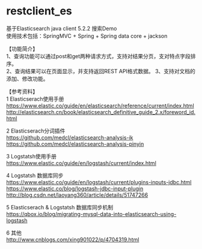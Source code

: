 # restclient_es
基于Elasticsearch java client 5.2.2 搜索Demo<br/>
使用技术包括：SpringMVC + Spring + Spring data core + jackson <br/>

【功能简介】<br/>
1、查询功能可以通过post和get两种请求方式，支持对结果分页，支对特点字段排序。<br/>
2、查询结果可以在页面显示，并支持返回REST API格式数据。
3、支持对文档的添加、修改功能。<br/>


【参考资料】<br/>
1	Elasticserach使用手册<br/>
https://www.elastic.co/guide/en/elasticsearch/reference/current/index.html<br/>
http://elasticsearch.cn/book/elasticsearch_definitive_guide_2.x/foreword_id.html<br/>

2	Elasticserach分词插件<br/>
https://github.com/medcl/elasticsearch-analysis-ik<br/>
https://github.com/medcl/elasticsearch-analysis-pinyin<br/>

3	Logstatsh使用手册
https://www.elastic.co/guide/en/logstash/current/index.html<br/>

4	Logstatsh 数据库同步<br/>
https://www.elastic.co/guide/en/logstash/current/plugins-inputs-jdbc.html<br/>
https://www.elastic.co/blog/logstash-jdbc-input-plugin<br/>
http://blog.csdn.net/laoyang360/article/details/51747266<br/>

5	Elasticserach & Logstatsh 数据库同步机制<br/>
https://qbox.io/blog/migrating-mysql-data-into-elasticsearch-using-logstash<br/>

6	其他<br/>
http://www.cnblogs.com/xing901022/p/4704319.html<br/>

